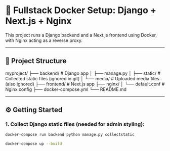 # 🚀 Fullstack Docker Setup: Django + Next.js + Nginx

This project runs a Django backend and a Next.js frontend using Docker, with Nginx acting as a reverse proxy.

---

## 📁 Project Structure

myproject/
├── backend/ # Django app
│ ├── manage.py
│ ├── static/ # Collected static files (ignored in git)
│ └── media/ # Uploaded media files (also ignored)
├── frontend/ # Next.js app
├── nginx/
│ └── default.conf # Nginx config
├── docker-compose.yml
└── README.md

---

## ⚙️ Getting Started

### 1. Collect Django static files (needed for admin styling):

```bash
docker-compose run backend python manage.py collectstatic

docker-compose up --build
